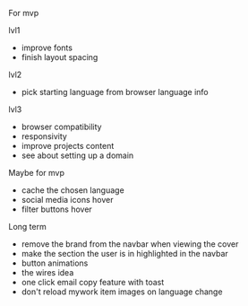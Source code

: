 For mvp

lvl1
- improve fonts
- finish layout spacing

lvl2
- pick starting language from browser language info

lvl3
- browser compatibility
- responsivity
- improve projects content
- see about setting up a domain


Maybe for mvp
- cache the chosen language
- social media icons hover
- filter buttons hover

Long term
- remove the brand from the navbar when viewing the cover
- make the section the user is in highlighted in the navbar
- button animations
- the wires idea
- one click email copy feature with toast
- don't reload mywork item images on language change
